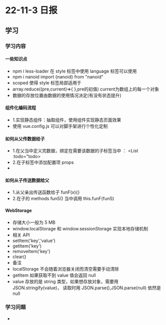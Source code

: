 # 22-11-3 日报
## 学习
### 学习内容
#### 一些知识点
- npm i less-loader 在 style 标签中使用 language 标签可以使用 
- npm i nanoid  import {nanoid} from "nanoid"
- scoped 使得 style 标签局部适用于
- array.reduce((pre,current)=>{ },pre的初值)  current为数组上的每一个对象
- 数据的存放位置由数据的使用情况决定(有没有状态提升)
#### 组件化编码流程
- 1.实现静态组件：抽取组件，使用组件实现静态页面效果
- 使用 vue.config.js 可以对脚手架进行个性化定制

#### 如何从父传数据给子
- 1.在父当中定义完数据，绑定在需要该数据的子标签当中 ： <List :todo="todo>
- 2.在子标签中添加配置项 props
- 

#### 如何从子传送数据给父 
- 1.从父亲出传送函数给子 funF(x){}
- 2.在子的 methods funS() 当中调用 this.funF(funS)

#### WebStorage
- 存储大小一般为 5 MB
- window.localStorage 和 window.sessionStorage 实现本地存储机制
- 相关 API
-   setItem('key','value')
-   getItem('key')
-   removeItem('key')
-   clear()
- 备注
-   localStorage 不会随着浏览器关闭而清空需要手动清除
-   getItem 如果获取不到 value 值会返回 null
-   value 存放的是 string 类型，如果想存放对象，需要用 JSON.stringify(value)， 读取时用 JSON.parse(),JSON.parse(null) 依然是 null


### 学习问题
- 
